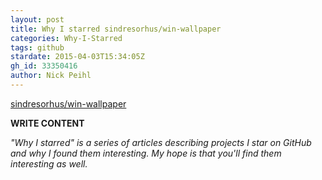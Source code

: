 ```yaml
---
layout: post
title: Why I starred sindresorhus/win-wallpaper
categories: Why-I-Starred
tags: github
stardate: 2015-04-03T15:34:05Z
gh_id: 33350416
author: Nick Peihl
---
```


[sindresorhus/win-wallpaper](https://github.com/sindresorhus/win-wallpaper)

**WRITE CONTENT**

*"Why I starred" is a series of articles describing projects I star on GitHub and why I found them interesting. My hope is that you'll find them interesting as well.*

